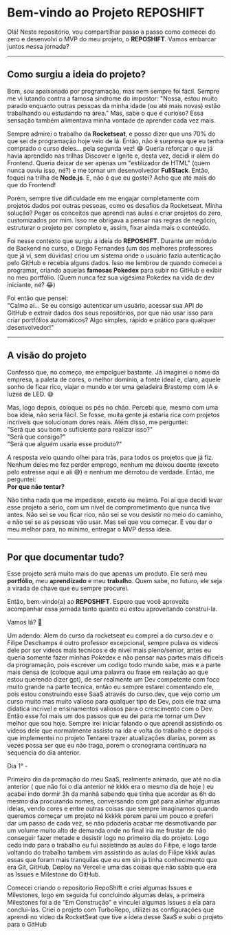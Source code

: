 # Bem-vindo ao Projeto **REPOSHIFT**

Olá! Neste repositório, vou compartilhar passo a passo como comecei do zero e desenvolvi o MVP do meu projeto, o **REPOSHIFT**. Vamos embarcar juntos nessa jornada?

---

## **Como surgiu a ideia do projeto?**

Bom, sou apaixonado por programação, mas nem sempre foi fácil. Sempre me vi lutando contra a famosa síndrome do impostor: "Nossa, estou muito parado enquanto outras pessoas da minha idade (ou até mais novas) estão trabalhando ou estudando na área." Mas, sabe o que é curioso? Essa sensação também alimentava minha vontade de aprender cada vez mais.

Sempre admirei o trabalho da **Rocketseat**, e posso dizer que uns 70% do que sei de programação hoje veio de lá. Então, não é surpresa que eu tenha comprado o curso deles... pela segunda vez! 😂 Queria reforçar o que já havia aprendido nas trilhas Discover e Ignite e, desta vez, decidi ir além do Frontend. Queria deixar de ser apenas um "estilizador de HTML" (quem nunca ouviu isso, né?) e me tornar um desenvolvedor **FullStack**. Então, foquei na trilha de **Node.js**. E, não é que eu gostei? Acho que até mais do que do Frontend!

Porém, sempre tive dificuldade em me engajar completamente com projetos dados por outras pessoas, como os desafios da Rocketseat. Minha solução? Pegar os conceitos que aprendi nas aulas e criar projetos do zero, customizados por mim. Isso me obrigava a pensar nas regras de negócio, estruturar o projeto por completo e, assim, fixar ainda mais o conteúdo.

Foi nesse contexto que surgiu a ideia do **REPOSHIFT**. Durante um módulo de Backend no curso, o Diego Fernandes (um dos melhores professores que já vi, sem dúvidas) criou um sistema onde o usuário fazia autenticação pelo GitHub e recebia alguns dados. Isso me lembrou de quando comecei a programar, criando aquelas **famosas Pokedex** para subir no GitHub e exibir no meu portfólio. (Quem nunca fez sua vigésima Pokedex na vida de dev iniciante, né? 😂)

Foi então que pensei:  
"Calma aí... Se eu consigo autenticar um usuário, acessar sua API do GitHub e extrair dados dos seus repositórios, por que não usar isso para criar portfólios automáticos? Algo simples, rápido e prático para qualquer desenvolvedor!"

---

## **A visão do projeto**

Confesso que, no começo, me empolguei bastante. Já imaginei o nome da empresa, a paleta de cores, o melhor domínio, a fonte ideal e, claro, aquele sonho de ficar rico, viajar o mundo e ter uma geladeira Brastemp com IA e luzes de LED. 😅

Mas, logo depois, coloquei os pés no chão. Percebi que, mesmo com uma boa ideia, não seria fácil. Se fosse, muita gente já estaria rica com projetos incríveis que solucionam dores reais. Além disso, me perguntei:  
"Será que sou bom o suficiente para realizar isso?"  
"Será que consigo?"  
"Será que alguém usaria esse produto?"

A resposta veio quando olhei para trás, para todos os projetos que já fiz. Nenhum deles me fez perder emprego, nenhum me deixou doente (exceto pelo estresse aqui e ali 😅) e nenhum me derrotou de verdade. Então, me perguntei:  
**Por que não tentar?**

Não tinha nada que me impedisse, exceto eu mesmo. Foi aí que decidi levar esse projeto a sério, com um nível de comprometimento que nunca tive antes. Não sei se vou ficar rico, não sei se vou desistir no meio do caminho, e não sei se as pessoas vão usar. Mas sei que vou começar. E vou dar o meu melhor para, no mínimo, entregar o MVP dessa ideia.

---

## **Por que documentar tudo?**

Esse projeto será muito mais do que apenas um produto. Ele será meu **portfólio**, meu **aprendizado** e meu **trabalho**. Quem sabe, no futuro, ele seja a virada de chave que eu sempre procurei.

Então, bem-vindo(a) ao **REPOSHIFT**. Espero que você aproveite acompanhar essa jornada tanto quanto eu estou aproveitando construí-la.

Vamos lá? 🚀

Um adendo: Alem do curso da rocketseat eu comprei a do curso.dev e o Filipe Deschamps é outro professor excepcional, sempre pulava os videos dele por ser videos mais tecnicos e de nivel mais pleno/senior, antes eu queria somente fazer minhas Pokedex e não pensar nas partes mais dificeis da programação, pois escrever um codigo todo mundo sabe, mas e a parte mais densa de (coloque aqui uma palavra ou frase em realação ao que estou querendo dizer gpt), de ser realmente um Dev competente com foco muito grande na parte tecnica, então eu sempre estarei comentando ele, pois estou construindo esse SaaS através do curso.dev, que vejo como um curso muito mas muito valioso para qualquer tipo de Dev, pois ele traz uma didatica incrivel e ensinamentos valiosos para o crescimento com o Dev. Então esse foi mais um dos passos que eu dei para me tornar um Dev melhor que sou hoje.
Sempre irei iniciar falando o que aprendi assistindo os videos dele que normalmente assisto na ida e volta do trabalho e depois o que implementei no projeto
Tentarei trazer atualizações diarias, porem as vezes possa ser que eu não traga, porem o cronograma continuara na sequencia do dia anterior.

Dia 1° -

Primeiro dia da promação do meu SaaS, realmente animado, que até no dia anterior ( que não foi o dia anterior né kkkk era o mesmo dia de hoje ) eu acabei indo dormir 3h da manhã sabendo que tinha que acordar as 6h do mesmo dia procurando nomes, conversando com gpt para alinhar algumas ideias, vendo cores e entre outras coisas que sempre imaginamos quando queremos começar um projeto né kkkkk porem parei um pouco e preferi dar um passo de cada vez, se não pdoderia acabar me desmotivando por um volume muito alto de demanda onde no final iria me frustar de não conseguir fazer metade e desistir logo no primeiro dia do projeto. Logo cedo indo para o trabalho eu fui assistindo as aulas do Filipe, e logo tarde voltando do trabalho tambem vim assistindo as aulas do Filipe kkkk aulas essas que foram mais tranquilas que eu em sin ja tinha conhecimento que era Git, GitHub, Deploy na Vercel e uma das coisas que não sabia que era as Issues e Milestone do GitHub.

Comecei criando o repositorio RepoShift e criei algumas Issues e Milestones, logo em seguida fui concluindo algumas delas, a primeira Milestones foi a de "Em Construção" e vinculei algumas Issues a ela para conclui-las.
Criei o projeto com TurboRepo, utilizei as configurações que aprendi no video da RocketSeat que tive a ideia desse SaaS e subi o projeto para o GitHub

